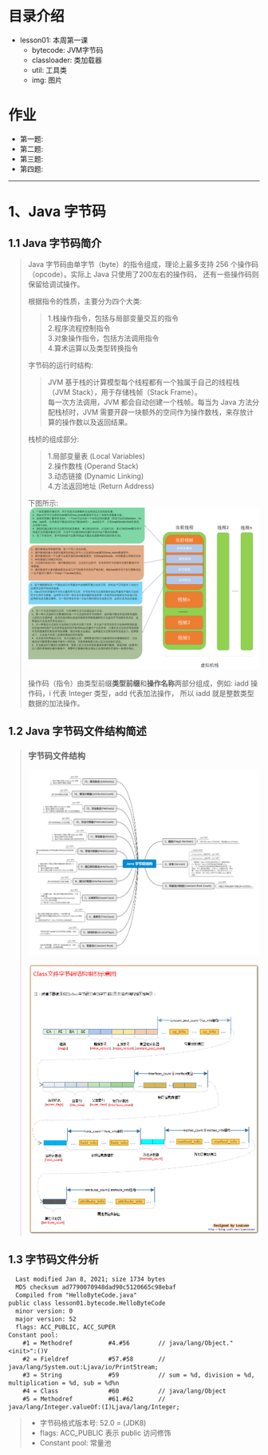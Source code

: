 # 目录介绍
- lesson01: 本周第一课
  - bytecode: JVM字节码
  - classloader: 类加载器
  - util: 工具类
  - img: 图片
  
# 作业
  - 第一题: 
  - 第二题: 
  - 第三题: 
  - 第四题: 
-------------
# 1、Java 字节码
## 1.1 Java 字节码简介
> Java 字节码由单字节（byte）的指令组成，理论上最多支持 256 个操作码（opcode）。实际上 Java 只使用了200左右的操作码， 还有一些操作码则保留给调试操作。
>
> 根据指令的性质，主要分为四个大类:
>> 1.栈操作指令，包括与局部变量交互的指令  
>> 2.程序流程控制指令  
>> 3.对象操作指令，包括方法调用指令  
>> 4.算术运算以及类型转换指令
>
> 字节码的运行时结构:
>> JVM 基于栈的计算模型每个线程都有一个独属于自己的线程栈（JVM Stack），用于存储栈帧（Stack Frame）。  
>> 每一次方法调用，JVM 都会自动创建一个栈帧。每当为 Java 方法分配栈桢时，JVM 需要开辟一块额外的空间作为操作数栈，来存放计算的操作数以及返回结果。  
>
> 栈桢的组成部分:
>> 1.局部变量表 (Local Variables)  
>> 2.操作数栈 (Operand Stack)  
>> 3.动态链接 (Dynamic Linking)  
>> 4.方法返回地址 (Return Address)
>
> 下图所示:
> ![alt 图片](./lesson01/img/栈桢(stack%20frame).png "栈桢")
>
> 操作码（指令）由类型前缀**类型前缀**和**操作名称**两部分组成，例如: iadd 操作码，i 代表 Integer 类型，add 代表加法操作，
> 所以 iadd 就是整数类型数据的加法操作。
>
## 1.2 Java 字节码文件结构简述
> ### 字节码文件结构
> ![alt 图片](./lesson01/img/Java%20字节码结构.png "Java 字节码结构")
> 
> ![alt 图片](./lesson01/img/Class文件结构组织示意图.jpg "Class文件结构组织示意图")

## 1.3 字节码文件分析
```
  Last modified Jan 8, 2021; size 1734 bytes
  MD5 checksum ad7790070948dad90c5120665c98ebaf
  Compiled from "HelloByteCode.java"
public class lesson01.bytecode.HelloByteCode
  minor version: 0
  major version: 52
  flags: ACC_PUBLIC, ACC_SUPER
Constant pool:
    #1 = Methodref          #4.#56        // java/lang/Object."<init>":()V
    #2 = Fieldref           #57.#58       // java/lang/System.out:Ljava/io/PrintStream;
    #3 = String             #59           // sum = %d, division = %d, multiplication = %d, sub = %d%n
    #4 = Class              #60           // java/lang/Object
    #5 = Methodref          #61.#62       // java/lang/Integer.valueOf:(I)Ljava/lang/Integer;
```
> * 字节码格式版本号: 52.0 = (JDK8)
> * flags: ACC_PUBLIC 表示 public 访问修饰
> * Constant pool: 常量池